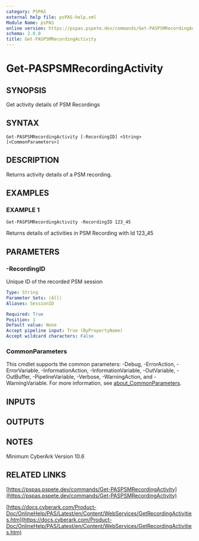 ```yaml
---
category: PSPAS
external help file: psPAS-help.xml
Module Name: psPAS
online version: https://pspas.pspete.dev/commands/Get-PASPSMRecordingActivity
schema: 2.0.0
title: Get-PASPSMRecordingActivity
---
```


# Get-PASPSMRecordingActivity

## SYNOPSIS
Get activity details of PSM Recordings

## SYNTAX

```
Get-PASPSMRecordingActivity [-RecordingID] <String> [<CommonParameters>]
```

## DESCRIPTION
Returns activity details of a PSM recording.

## EXAMPLES

### EXAMPLE 1
```
Get-PASPSMRecordingActivity -RecordingID 123_45
```

Returns details of activities in PSM Recording with Id 123_45

## PARAMETERS

### -RecordingID
Unique ID of the recorded PSM session

```yaml
Type: String
Parameter Sets: (All)
Aliases: SessionID

Required: True
Position: 1
Default value: None
Accept pipeline input: True (ByPropertyName)
Accept wildcard characters: False
```

### CommonParameters
This cmdlet supports the common parameters: -Debug, -ErrorAction, -ErrorVariable, -InformationAction, -InformationVariable, -OutVariable, -OutBuffer, -PipelineVariable, -Verbose, -WarningAction, and -WarningVariable. For more information, see [about_CommonParameters](http://go.microsoft.com/fwlink/?LinkID=113216).

## INPUTS

## OUTPUTS

## NOTES
Minimum CyberArk Version 10.6

## RELATED LINKS

[https://pspas.pspete.dev/commands/Get-PASPSMRecordingActivity](https://pspas.pspete.dev/commands/Get-PASPSMRecordingActivity)

[https://docs.cyberark.com/Product-Doc/OnlineHelp/PAS/Latest/en/Content/WebServices/GetRecordingActivities.htm](https://docs.cyberark.com/Product-Doc/OnlineHelp/PAS/Latest/en/Content/WebServices/GetRecordingActivities.htm)

